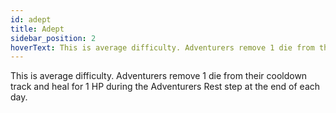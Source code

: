 ```yaml
---
id: adept
title: Adept
sidebar_position: 2
hoverText: This is average difficulty. Adventurers remove 1 die from their cooldown track and heal for 1 HP during the Adventurers Rest step at the end of each day.
---
```


This is average difficulty. Adventurers remove 1 die from their cooldown track and heal for 1 HP during the Adventurers Rest step at the end of each day.